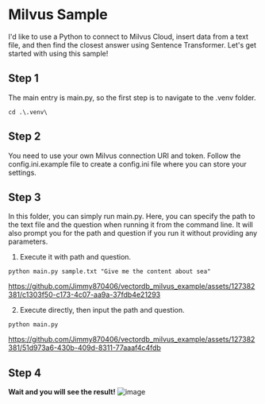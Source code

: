 # Milvus Sample

I'd like to use a Python to connect to Milvus Cloud, insert data from a text file, and then find the closest answer using Sentence Transformer. Let's get started with using this sample!

## Step 1

The main entry is main.py, so the first step is to navigate to the .venv folder.

```
cd .\.venv\
```

## Step 2

You need to use your own Milvus connection URI and token. Follow the config.ini.example file to create a config.ini file where you can store your settings.

## Step 3

In this folder, you can simply run main.py. Here, you can specify the path to the text file and the question when running it from the command line. It will also prompt you for the path and question if you run it without providing any parameters.

1. Execute it with path and question.
```
python main.py sample.txt "Give me the content about sea" 
```

https://github.com/Jimmy870406/vectordb_milvus_example/assets/127382381/c1303f50-c173-4c07-aa9a-37fdb4e21293

2. Execute directly, then input the path and question.
```
python main.py
```

https://github.com/Jimmy870406/vectordb_milvus_example/assets/127382381/51d973a6-430b-409d-8311-77aaaf4c4fdb

## Step 4

**Wait and you will see the result!**
![image](https://github.com/Jimmy870406/vectordb_milvus_example/assets/127382381/b380a0f8-c094-4a00-b17c-3e3c80453066)



